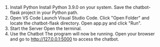 1. Install Python
Install Python 3.9.0 on your system.
Save the chatbot-flask project in your Python path.
2. Open VS Code
Launch Visual Studio Code.
Click "Open Folder" and locate the chatbot-flask directory.
Open app.py and click "Run".
3. Start the Server
Open the terminal.
4. Use the Chatbot
The program will now be running.
Open your browser and go to http://127.0.0.1:5000 to access the chatbot.
